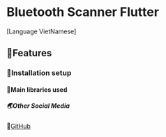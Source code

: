 # Bluetooth Scanner Flutter

[Language VietNamese]

## 🔑Features

### 🔧Installation setup

#### 📘Main libraries used

##### 🌏Other Social Media

📌[GitHub](https://github.com/HuygaoBE)


<!-- ##Link Example

[CodeTime](https://github.com/HuygaoBE) -->
